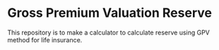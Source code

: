 # Gross Premium Valuation Reserve
 This repository is to make a calculator to calculate reserve using GPV method for life insurance.
